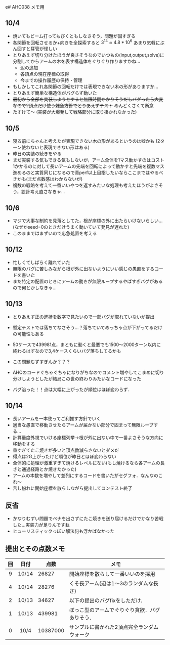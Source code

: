 e# AHC038 メモ用

## 10/4
- 焼いてもビーム打ってもびくともしなさそう，問題が固すぎる
- 各関節を回転させるか+向きを全探索すると $3^{14} \approx 4.8*10^6$ あまり気軽にぶん回すと耳管が怪しい
- とりあえず切り分けたほうが良さそうなのでいつもの(input,output,solve)に分割してからアームの木を表す構造体をぐりぐり作りますかね...
    - 辺の追加
    - 各頂点の現在座標の取得
    - 今までの操作履歴の保持・管理
- もしかしてこれ各関節の回転だけでは表現できない木の形がありますか...
- とりあえず簡単な構造体がバグらず動いた
- ~~最初から全部を実装しようとすると無限時間かかりそうだしバグったら大変なので2頂点だけ使う雑魚方針でとりあえずテスト~~ めんどくさくて断念
- たすけて～ (実装が大爆発して戦略部分に取り掛かれなかった)

## 10/5
- 寝る前にちゃんと考えたが表現できない木の形があるというのは嘘かも (2ターン使わないと表現できない形はある)
- 昨日の実装の続きをやる
- まだ実装する気もできる気もしないが，アーム全体を1マス動かすのはコスト1かかるのに対して長いアームの先端を回転によって動かすと先端を複数マス進めるのと実質同じになるので青perf以上目指したいならここまではやるべきかも(まだ点数感はわからないが)
- 複数の戦略を考えて一番いいやつを返すみたいな処理も考えたほうがよさそう，設計考え直さなきゃ...

## 10/6
- マジで大事な制約を見落としてた，根が座標の外に出たらいけないらしい... (なぜかseed=0のときだけうまく動いていて発見が遅れた)
- このままではまずいので応急処置を考える

## 10/12
- 忙しくてしばらく離れていた
- 無限のバグに苦しみながら根が外に出ないようにいい感じの愚直をするコードを書いた
- まだ特定の配置のときにアームの動きが無限ループするやばすぎバグがあるので何とかしなきゃ...

## 10/13
- とりあえず正の進捗を数字で見たいので一部バグが取れていないが提出
- 暫定テストでは落ちてなさそう...？落ちていてめっちゃ点が下がってるだけの可能性もある
- 50ケースで439981点，まともに動くと最悪でも1500～2000ターン以内に終わるはずなので3,4ケースくらいバグ落ちしてるかも
- この問題むずすぎんか？？？
- AHCのコードぐちゃぐちゃになりがちなのでコメント増やしてこまめに切り分けしようとしたが結局この世の終わりみたいなコードになった


- バグ治った！！点は大幅に上がったが順位はほぼ変わらず．

## 10/14
- 長いアームを一本使ってご利推す方針でいく
- 適当な愚直で移動させたらアームが届かない部分で固まって無限ループする...
- 計算量度外視でいける座標列挙->根が外に出ない中で一番よさそうな方向に移動をする
- 重すぎてたこ焼きが多いと頂点数減らさないとダメだ
- 得点は2G上がったけど順位が昨日とほぼ変わらない
- 全体的に処理が激重すぎて焼けるレベルにない(もし焼けるなら各アームの長さと通過経路とか焼きたかった)
- アームの本数を増やして並列にするコードを書いたがセグフォ．なんなのこれ～
- 苦し紛れに開始座標を散らしながら提出してコンテスト終了

## 反省
- かなりむずい問題でペナを出さずにたこ焼きを送り届けるだけでかなり苦戦した...実装力が足りんですね
- ヒューリスティックっぽい解法何も浮かばなかった

## 提出とその点数メモ

|回|日付|点数|メモ
|:-:|:-:|-|-|
|9|10/14|26827|開始座標を散らして一番いいのを採用|
|4|10/14|28276|くそ長アーム(辺は1～3のランダムな長さ)|
|2|10/13|34627|以下の提出のバグfixをしただけ.|
|1|10/13|439981|ぼっこ型のアームでぐりぐり貪欲．バグありそう．|
|0|10/4|10387000|サンプルに書かれた2頂点完全ランダムウォーク|